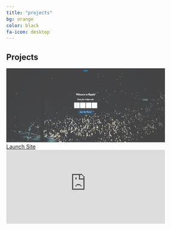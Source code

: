```yaml
---
title: "projects"
bg: orange
color: black
fa-icon: desktop
---
```


## Projects

<div class="project-container">
  <span class="imgWrap">
  <img src="img/ripple.JPG" width="420" height="196" alt="Ripple" class="image"/>
  </span>
  <div class="middle">
   	<div class="text">
   		<a href="http://abgripple.herokuapp.com">
   		Launch Site
   		</a>
   	</div>
   </div>
</div>
<div class="project-container">
  <iframe src="https://www.youtube.com/embed/Ll7MTgHA0cc" width="420" height="196" frameborder="0" allow="accelerometer; autoplay; encrypted-media; gyroscope; picture-in-picture" allowfullscreen>
  </iframe>
</div>
